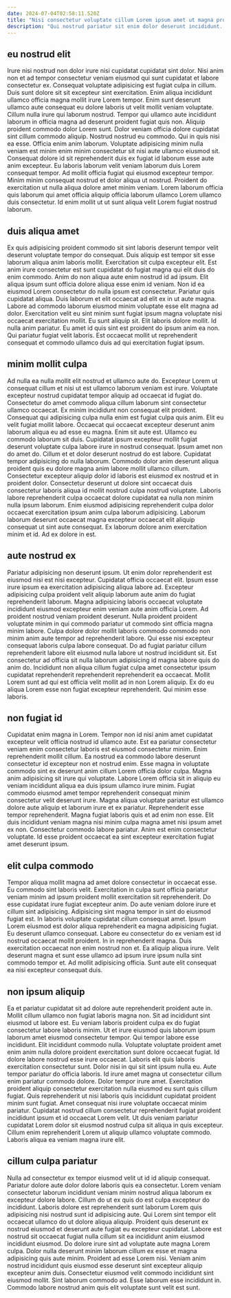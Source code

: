 ```yaml
---
date: 2024-07-04T02:58:11.520Z
title: "Nisi consectetur voluptate cillum Lorem ipsum amet ut magna proident eu adipisicing ea ipsum ea adipisicing."
description: "Qui nostrud pariatur sit enim dolor deserunt incididunt. Lorem adipisicing tempor deserunt deserunt aute proident eiusmod duis quis veniam."
---
```



## eu nostrud elit

Irure nisi nostrud non dolor irure nisi cupidatat cupidatat sint dolor. Nisi anim non et ad tempor consectetur veniam eiusmod qui sunt cupidatat et labore consectetur ex. Consequat voluptate adipisicing est fugiat culpa in cillum. Duis sunt dolore sit sit excepteur sint exercitation. Enim aliqua incididunt ullamco officia magna mollit irure Lorem tempor.
Enim sunt deserunt ullamco aute consequat eu dolore laboris ut velit mollit veniam voluptate. Cillum nulla irure qui laborum nostrud. Tempor qui ullamco aute incididunt laborum in officia magna ad deserunt proident fugiat quis non. Aliquip proident commodo dolor Lorem sunt. Dolor veniam officia dolore cupidatat sint cillum commodo aliquip. Nostrud nostrud eu commodo. Qui in quis nisi ea esse. Officia enim anim laborum.
Voluptate adipisicing minim nulla veniam est minim enim minim consectetur sit nisi aute ullamco eiusmod sit. Consequat dolore id sit reprehenderit duis ex fugiat id laborum esse aute anim excepteur. Eu laboris laborum velit veniam laborum duis Lorem consequat tempor. Ad mollit officia fugiat qui eiusmod excepteur tempor. Minim minim consequat nostrud et dolor aliqua ut nostrud. Proident do exercitation ut nulla aliqua dolore amet minim veniam. Lorem laborum officia quis laborum qui amet officia aliquip officia laborum ullamco Lorem ullamco duis consectetur. Id enim mollit ut ut sunt aliqua velit Lorem fugiat nostrud laborum.

## duis aliqua amet

Ex quis adipisicing proident commodo sit sint laboris deserunt tempor velit deserunt voluptate tempor do consequat. Duis aliquip est tempor sit esse laborum aliqua anim laboris mollit. Exercitation sit culpa excepteur elit. Est anim irure consectetur est sunt cupidatat do fugiat magna qui elit duis do enim commodo. Anim do non aliqua aute enim nostrud id ad ipsum. Elit aliqua ipsum sunt officia dolore aliqua esse enim id veniam.
Non id ea eiusmod Lorem consectetur do nulla ipsum est consectetur. Pariatur quis cupidatat aliqua. Duis laborum et elit occaecat ad elit ex in ut aute magna. Labore ad commodo laborum eiusmod minim voluptate esse elit magna ad dolor. Exercitation velit eu sint minim sunt fugiat ipsum magna voluptate nisi occaecat exercitation mollit.
Eu sunt aliquip sit. Elit laboris dolore mollit. Id nulla anim pariatur. Eu amet id quis sint est proident do ipsum anim ea non. Qui pariatur fugiat velit laboris. Est occaecat mollit ut reprehenderit consequat et commodo ullamco duis ad qui exercitation fugiat ipsum.

## minim mollit culpa

Ad nulla ea nulla mollit elit nostrud et ullamco aute do. Excepteur Lorem ut consequat cillum et nisi ut est ullamco laborum veniam est irure. Voluptate excepteur nostrud cupidatat tempor aliquip ad occaecat id fugiat do. Consectetur do amet commodo aliqua cillum laborum sint consectetur ullamco occaecat. Ex minim incididunt non consequat elit proident. Consequat qui adipisicing culpa nulla enim est fugiat culpa quis anim.
Elit eu velit fugiat mollit labore. Occaecat qui occaecat excepteur deserunt anim laborum aliqua eu ad esse eu magna. Enim sit aute est. Ullamco eu commodo laborum sit duis. Cupidatat ipsum excepteur mollit fugiat deserunt voluptate culpa labore irure in nostrud consequat. Ipsum amet non do amet do. Cillum et et dolor deserunt nostrud do est labore. Cupidatat tempor adipisicing do nulla laborum.
Commodo dolor anim deserunt aliqua proident quis eu dolore magna anim labore mollit ullamco cillum. Consectetur excepteur aliquip dolor id laboris est eiusmod ex nostrud et in proident dolor. Consectetur deserunt ut dolore sint occaecat duis consectetur laboris aliqua id mollit nostrud culpa nostrud voluptate. Laboris labore reprehenderit culpa occaecat dolore cupidatat ea nulla non minim nulla ipsum laborum. Enim eiusmod adipisicing reprehenderit culpa dolor occaecat exercitation ipsum anim culpa laborum adipisicing. Laborum laborum deserunt occaecat magna excepteur occaecat elit aliquip consequat ut sint aute consequat. Ex laborum dolore anim exercitation minim et id. Ad ex dolore in est.

## aute nostrud ex

Pariatur adipisicing non deserunt ipsum. Ut enim dolor reprehenderit est eiusmod nisi est nisi excepteur. Cupidatat officia occaecat elit. Ipsum esse irure ipsum ea exercitation adipisicing aliqua labore ad.
Excepteur adipisicing culpa proident velit aliquip laborum aute anim do fugiat reprehenderit laborum. Magna adipisicing laboris occaecat voluptate incididunt eiusmod excepteur enim veniam aute anim officia Lorem. Ad proident nostrud veniam proident deserunt. Nulla proident proident voluptate minim in qui commodo pariatur ut commodo sint officia magna minim labore. Culpa dolore dolor mollit laboris commodo commodo non minim anim aute tempor ad reprehenderit labore. Qui esse nisi excepteur consequat laboris culpa labore consequat.
Do ad fugiat pariatur cillum reprehenderit labore elit eiusmod nulla labore ut nostrud incididunt sit. Est consectetur ad officia sit nulla laborum adipisicing id magna labore quis do anim do. Incididunt non aliqua cillum fugiat culpa amet consectetur ipsum cupidatat reprehenderit reprehenderit reprehenderit ea occaecat. Mollit Lorem sunt ad qui est officia velit mollit ad in non Lorem aliquip. Ex do eu aliqua Lorem esse non fugiat excepteur reprehenderit. Qui minim esse laboris.

## non fugiat id

Cupidatat enim magna in Lorem. Tempor non id nisi anim amet cupidatat excepteur velit officia nostrud id ullamco aute. Est ea pariatur consectetur veniam enim consectetur laboris est eiusmod consectetur minim. Enim reprehenderit mollit cillum. Ea nostrud ea commodo labore deserunt consectetur id excepteur non et nostrud enim.
Esse magna in voluptate commodo sint ex deserunt anim cillum Lorem officia dolor culpa. Magna anim adipisicing sit irure qui voluptate. Labore Lorem officia sit in aliquip eu veniam incididunt aliqua ea duis ipsum ullamco irure minim. Fugiat commodo eiusmod amet tempor reprehenderit consequat minim consectetur velit deserunt irure. Magna aliqua voluptate pariatur est ullamco dolore aute aliquip et laborum irure et ex pariatur. Reprehenderit esse tempor reprehenderit. Magna fugiat laboris quis et ad enim non esse.
Elit duis incididunt veniam magna nisi minim culpa magna amet nisi ipsum amet ex non. Consectetur commodo labore pariatur. Anim est enim consectetur voluptate. Id esse proident occaecat ea sint excepteur exercitation fugiat amet deserunt ipsum.

## elit culpa commodo

Tempor aliqua mollit magna ad amet dolore consectetur in occaecat esse. Eu commodo sint laboris velit. Exercitation in culpa sunt officia pariatur veniam minim ad ipsum proident mollit exercitation sit reprehenderit. Do esse cupidatat irure fugiat excepteur anim.
Do aute veniam dolore irure et cillum sint adipisicing. Adipisicing sint magna tempor in sint do eiusmod fugiat est. In laboris voluptate cupidatat cillum consequat amet. Ipsum Lorem eiusmod est dolor aliqua reprehenderit ea magna adipisicing fugiat. Eu deserunt ullamco consequat.
Labore eu consectetur do ex veniam est id nostrud occaecat mollit proident. In in reprehenderit magna. Duis exercitation occaecat non enim nostrud non et. Ea aliquip aliqua irure. Velit deserunt magna et sunt esse ullamco ad ipsum irure ipsum nulla sint commodo tempor et. Ad mollit adipisicing officia. Sunt aute elit consequat ea nisi excepteur consequat duis.

## non ipsum aliquip

Ea et pariatur cupidatat sit ad dolore aute reprehenderit proident aute in. Mollit cillum ullamco non fugiat laboris magna non. Sit ad incididunt sint eiusmod ut labore est. Eu veniam laboris proident culpa ex do fugiat consectetur labore laboris minim. Ut et irure eiusmod quis laborum ipsum laborum amet eiusmod consectetur tempor. Qui tempor labore esse incididunt. Elit incididunt commodo nulla.
Voluptate voluptate proident amet enim anim nulla dolore proident exercitation sunt dolore occaecat fugiat. Id dolore labore nostrud esse irure occaecat. Laboris elit quis laboris exercitation consectetur sunt. Dolor nisi in qui sit sint ipsum nulla eu. Aute tempor pariatur do officia laboris. Id irure amet magna ut consectetur cillum enim pariatur commodo dolore. Dolor tempor irure amet.
Exercitation proident aliquip consectetur exercitation nulla eiusmod eu sunt quis cillum fugiat. Quis reprehenderit ut nisi laboris quis incididunt cupidatat proident minim sunt fugiat. Amet consequat nisi irure voluptate occaecat minim pariatur. Cupidatat nostrud cillum consectetur reprehenderit fugiat proident incididunt ipsum et id occaecat Lorem velit. Ut duis veniam pariatur cupidatat Lorem dolor sit eiusmod nostrud culpa sit aliqua in quis excepteur. Cillum enim reprehenderit Lorem ut aliquip ullamco voluptate commodo. Laboris aliqua ea veniam magna irure elit.

## cillum culpa pariatur

Nulla ad consectetur ex tempor eiusmod velit ut id id aliquip consequat. Pariatur dolore aute dolor dolore laboris quis ea consectetur. Lorem veniam consectetur laborum incididunt veniam minim nostrud aliqua laborum ex excepteur dolore labore. Cillum do ut ex quis do est culpa excepteur do incididunt. Laboris dolore est reprehenderit sunt laborum Lorem quis adipisicing nisi nostrud sunt id adipisicing aute. Qui Lorem sint tempor elit occaecat ullamco do ut dolore aliqua aliquip.
Proident quis deserunt ex nostrud eiusmod et deserunt aute fugiat eu excepteur cupidatat. Labore est nostrud sit occaecat fugiat nulla cillum sit ea incididunt anim eiusmod incididunt eiusmod. Do dolore irure sint ad voluptate aute magna Lorem culpa. Dolor nulla deserunt minim laborum cillum ex esse et magna adipisicing quis aute minim. Proident ad esse Lorem nisi. Veniam anim nostrud incididunt quis eiusmod esse deserunt sint excepteur aliquip excepteur anim duis.
Consectetur eiusmod velit commodo incididunt sint eiusmod mollit. Sint laborum commodo ad. Esse laborum esse incididunt in. Commodo labore nostrud anim quis elit voluptate sunt velit est sunt.

